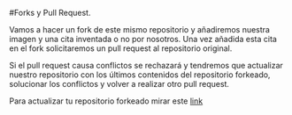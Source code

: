 #Forks y Pull Request.

Vamos a hacer un fork de este mismo repositorio y añadiremos nuestra imagen y una cita inventada o no por nosotros. 
Una vez añadida esta cita en el fork solicitaremos un pull request al repositorio original.

Si el pull request causa conflictos se rechazará y tendremos que actualizar nuestro repositorio con los últimos contenidos
del repositorio forkeado, solucionar los conflictos y volver a realizar otro pull request.

Para actualizar tu repositorio forkeado mirar este [link](http://community.logicalbricks.com/node/217)